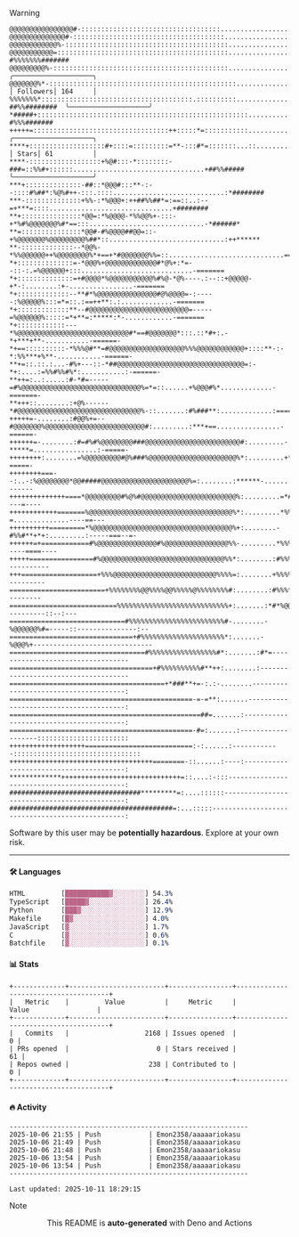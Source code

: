 > [!WARNING]
> ```
> @@@@@@@@@@@@@@@@#-:::::::::::::::::::::::::::::::::::..........................:=#%%%%%%%%%#########  
> @@@@@@@@@@@@@@#-::::::::::::::::::::::::::::::::::::::...........................:*%%%%%%%%%########  
> @@@@@@@@@@@@%-:::::::::::::::::::::::::::::::::::::::::...........................:=#%%%%%%#%#######  
> @@@@@@@@@@@=:::::::::::::::::::::::::::::::::::::::::::.............................-#%%%%%%%#######  
> @@@@@@@@@%-::::::::::::::::::::::::::::::::::::::::::::..............................:*%%%%%%%######  ╭────────────────────╮
> @@@@@@@%*-:::::::::::::::::::::::::::::::::::::::::::::::.............................:*%%%%%%######  │ Followers│ 164     │
> %%%%%%%*::::::::::::::::::::::::::::::::::::::.::::::::::..............................-##%%########  ╰────────────────────╯
> *#####+:::::::::::::::::::::::::::::::::::::::::::::::::::::...........................:-#%%%#######  
> +++++=::::::::::::::::::::::::::::::::::++:::::*=:::::::::::............................:+##%%######  ╭────────────────────╮
> ****+:::::::::::::::::::#+::::=:::::::::=**-:::#*=:::::::...::..........................::##%%%#####  │ Stars│ 61          │
> ****-::::::::::::::::::+%@#:::-*::::::::-###=::%%#+::::::.................................+##%%#####  ╰────────────────────╯
> ***+::::::::::::::-##::*@@@#:::**-:--::::#%##*:%@%#++-:::.::::............................:*########  
> ***-::::::::::::::+%%-:*%@@@+:++##%%##*=:==::..:--=+***=::::...............................+########  
> **+:::::::::::::::*@@=:*%@@@@-*%%@@%+-:::-+*%#%@@@@@@@%#*==:::.............................-*######*  
> **=:::::::::::::::*@@#-#%@@@@##@@=::-+%@@@@@@@%@@@@@@@@@%##*::.............................:++******  
> **-:::::::::::::--*@@%-*%%@@@@@@++%@@@@@@@@%*+==+*#@@@@@@@%%=::.............................========  
> *+::::::::::::::=-*@@@%+@@@@@@@@@@@@@#*@%+:*=--::-:.=%@@@@@@+:::............................-=======  
> *+::::::::::::::=+#@@@@*%@@@@@@@@@@@%#%@-*@%----.:--::+@@@@@-+*-:........:+-................-=======  
> *+:::::::::::::--**#*%@@@@@@@@@@@@@@@#@%@@@@=-:-----:%@@@@@%:::=*=::.:==++**:.:.............-=======  
> *+:::::::::::::**--#@@@@@@@@@@@@@@@@@@@@@@@@@=-----=%@@@@@@%:::::=*+**=:*****:*-............-=======  
> *+::::::::::::---*%@@@@@@@@@@@@@@@@@@@@@@@@@@@@#*==#@@@@@@@*:::.::*#+:.-*+***+**-...........-======-  
> *+==::::::::::-*%%%@#**=#@@@@@@@@@@@@@@@@@@@%%%@@@@@@@@@@@@+::::**-:-*:%%***+%**-...........-======-  
> **+=::.::.:...-#%+---::-*##@@@@@@@@@@@@@@@@@@@@@@@@@@@@@@@@=:-*+:....:=%%#%%#%*:...........:-======-  
> **++=:..:.....:#-*#=-----=#%@@@@@@@@@@@@@@@@@@@@@@@@@@@@@@%=*=::......+%@@@#%*.............-=======-  
> **+++::........:+@%------*#@@@@@@@@@@@@@@@@@@@@@@@@@@@@@@@%-::.......:#%###**:.............:=======-  
> +++++=-........:#@@%+=--#@@@@@@@%@@@@@@@@@@@@@@@@@@@@@@@@@#:.........:***+==................-======-  
> ++++++=-........:#=#%#%@@@@@@@@###@@@@@@@@@@@@@@@@@@@@@@@@#:.........-*****=................:-=====-  
> ++++++++:........=%@@@@@@@@@#@%###%@@@@@@@@@@@@@@@@@@@@@@%*:.........+*****-...............::-=====-  
> ++++++++===--:..-:%@@@@@@@@*@@#####@@@@@@@@@@@@@@@@@@@@@@%=:........:******-...............-.-------  
> ++++++++++++++====*@@@@@@@@@#%@%#@@@@@@@@@@@@@@@@@@@@@@@@%:.........=*#****:-..............----=----  
> ++++++++++++=======%@@@@@@@@@@@@@@@@@@@@@@@@@@@@@@@@@@@@%*:.........*%%#**+-=..............----==---  
> ++++++++++=========*%@@@@@@@@@@@@@@@@@@@@@@@@@@@@@@@@@@@%+:........-#%%#**+*+:.........:-----===--=-  
> ++++++=+============#%@@@@@@@@@@@@@@@#%@@@@@@@@@@@@@@@@%%-.........*%%%#*****=-..::::::-----====----  
> +++++================#%@@@@@@@@@@@@@@@@@@@@@@@@@@@@@@@%%*:........:#%%%#*******=+#######+-----------  
> +++===================+%%%@@@@@@@@@@@@@@@@@@@@@@@@@@%%%%=:........+%%%%#***#@@%%%%%%%%%##*----------  
> ========================+%%%%%%%%@@%%%%@@%%%%%@%%%%%%%%#:........:#%%%*%@@@@@@@%%%%#%%%###*---------  
> ===========================%%%%%%%%%%%%%%%%%%%%%%%%%%%%+:.......:*#*%@@@@@@@@@%*+=----------::--:---  
> =============================#%%%%%%%%%%%%%%%%%%%%%%%%#-........-%@@@@@@%#=-----::---------------:--  
> ===============================+#%%%%%%%%%%%%%%%%%%%%%*:.......-%@@@%+------------------------------  
> ==================================#%%%%%%%%%%%%%%%%%#*:.......:#*=----------------------------------  
> ====================================+#%%%%%%%%%%#**++:........:-------------------------------------  
> =======================================+*###**+=-:.:-........--------------------------------------:  
> ==============================================-=-=**:.......---------------------------------------:  
> ================================================##=.......:----------------------------------------:  
> ==============================================-#=:.......:-------------------:::::::::::::::::::::::  
> +++++++++++++++++++===========================:-:......:------------::::::::::::::::::::::::::::::::  
> ++++++++++++++++++++++++++++++++++++========-::......:----:----------------------------------------:  
> *************++++++++++++++++++++++++++++++=::....:-:::--------------------------------------------:  
> #################################*********=:....::::::---------------------------------------------:  
> #########################################=:...:::::------------------------------------------------:  
> ```
> <p>Software by this user may be <b>potentially hazardous</b>. Explore at your own risk.</p>

---

#### 🛠️ Languages
```css
HTML         [███████████▓░░░░░░░░] 54.3%
TypeScript   [█████▓░░░░░░░░░░░░░░] 26.4%
Python       [███▓░░░░░░░░░░░░░░░░] 12.9%
Makefile     [█▓░░░░░░░░░░░░░░░░░░] 4.0%
JavaScript   [▓░░░░░░░░░░░░░░░░░░░] 1.7%
C            [▓░░░░░░░░░░░░░░░░░░░] 0.6%
Batchfile    [▓░░░░░░░░░░░░░░░░░░░] 0.1%
```

#### 📊 Stats
```
+-------------+------------------------+----------------+--------------------------------------+
|   Metric    |         Value          |     Metric     |                Value                 |
+-------------+------------------------+----------------+--------------------------------------+
|   Commits   |                   2168 | Issues opened  |                                    0 |
| PRs opened  |                      0 | Stars received |                                   61 |
| Repos owned |                    238 | Contributed to |                                    0 |
+-------------+------------------------+----------------+--------------------------------------+
```

#### 🔥 Activity
```
------------------------------------------------------------
2025-10-06 21:55 | Push            | Emon2358/aaaaariokasu
2025-10-06 21:49 | Push            | Emon2358/aaaaariokasu
2025-10-06 21:48 | Push            | Emon2358/aaaaariokasu
2025-10-06 13:54 | Push            | Emon2358/aaaaariokasu
2025-10-06 13:54 | Push            | Emon2358/aaaaariokasu
------------------------------------------------------------

Last updated: 2025-10-11 18:29:15
```

> [!NOTE]
> <p align="center">This README is <b>auto-generated</b> with Deno and Actions</p>